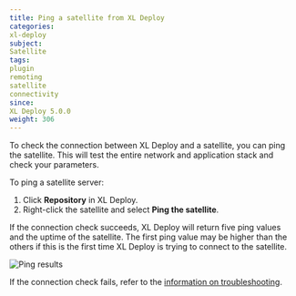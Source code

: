 ```yaml
---
title: Ping a satellite from XL Deploy
categories:
xl-deploy
subject:
Satellite
tags:
plugin
remoting
satellite
connectivity
since:
XL Deploy 5.0.0
weight: 306
---
```


To check the connection between XL Deploy and a satellite, you can ping the satellite. This will test the entire network and application stack and check your parameters.

To ping a satellite server:

1. Click **Repository** in XL Deploy.
2. Right-click the satellite and select **Ping the satellite**.

If the connection check succeeds, XL Deploy will return five ping values and the uptime of the satellite. The first ping value may be higher than the others if this is the first time XL Deploy is trying to connect to the satellite.

![Ping results](images/ping-a-satellite-result.png)

If the connection check fails, refer to the [information on troubleshooting](/xl-deploy/how-to/troubleshooting-xl-deploy-satellites.html).
